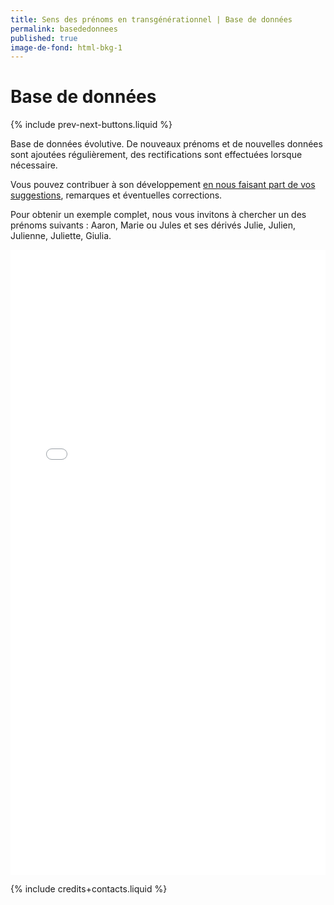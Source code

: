 ```yaml
---
title: Sens des prénoms en transgénérationnel | Base de données
permalink: basededonnees
published: true
image-de-fond: html-bkg-1
---
```


# Base de données

{% include prev-next-buttons.liquid %}

Base de données évolutive. De nouveaux prénoms et de nouvelles données sont ajoutées régulièrement, des rectifications sont effectuées lorsque nécessaire.

Vous pouvez contribuer à son développement [en nous faisant part de vos suggestions], remarques et éventuelles corrections.

Pour obtenir un exemple complet, nous vous invitons à chercher un des prénoms suivants : Aaron, Marie ou Jules et ses dérivés Julie, Julien, Julienne, Juliette, Giulia.

[en nous faisant part de vos suggestions]: {{site.mailto_contact_sensdesprenoms_com_obf}}

<iframe style="width:100%; height:1000px; border:none; margin-bottom:5px; opacity:1; display:block" src="./assets/sensdesprenoms_light.html" id="sdp_light"></iframe>

{% include credits+contacts.liquid %}